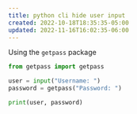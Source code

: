 ```yaml
---
title: python cli hide user input
created: 2022-10-18T18:35:35-05:00
updated: 2022-11-16T16:02:35-06:00
---
```


Using the `getpass` package
```python 
from getpass import getpass

user = input("Username: ")
password = getpass("Password: ")

print(user, password)
```